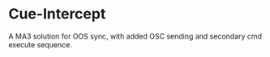 # Cue-Intercept
A MA3 solution for OOS sync, with added OSC sending and secondary cmd execute sequence.
